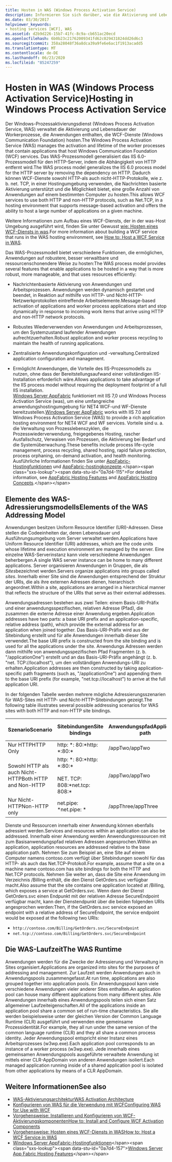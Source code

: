 ```yaml
---
title: Hosten in WAS (Windows Process Activation Service)
description: Informieren Sie sich darüber, wie die Aktivierung und Lebensdauer von Arbeitsprozessen verwaltet, die Anwendungen enthalten, die WCF-Dienste hosten.
ms.date: 03/30/2017
helpviewer_keywords:
- hosting services [WCF], WAS
ms.assetid: d2b9d226-15b7-41fc-8c9a-cb651ac20ecd
ms.openlocfilehash: 6b0b23c21762009341fd62c029431824dd26d6c3
ms.sourcegitcommit: 358a28048f36a8dca39a9fe6e6ac1f1913acadd5
ms.translationtype: MT
ms.contentlocale: de-DE
ms.lasthandoff: 06/23/2020
ms.locfileid: "85247259"
---
```

# <a name="hosting-in-windows-process-activation-service"></a><span data-ttu-id="0a7d4-103">Hosten in WAS (Windows Process Activation Service)</span><span class="sxs-lookup"><span data-stu-id="0a7d4-103">Hosting in Windows Process Activation Service</span></span>
<span data-ttu-id="0a7d4-104">Der Windows-Prozessaktivierungsdienst (Windows Process Activation Service, WAS) verwaltet die Aktivierung und Lebensdauer der Workerprozesse, die Anwendungen enthalten, die WCF-Dienste (Windows Communication Foundation) hosten.</span><span class="sxs-lookup"><span data-stu-id="0a7d4-104">The Windows Process Activation Service (WAS) manages the activation and lifetime of the worker processes that contain applications that host Windows Communication Foundation (WCF) services.</span></span> <span data-ttu-id="0a7d4-105">Das WAS-Prozessmodell generalisiert das IIS 6.0-Prozessmodell für den HTTP-Server, indem die Abhängigkeit von HTTP entfernt wird.</span><span class="sxs-lookup"><span data-stu-id="0a7d4-105">The WAS process model generalizes the IIS 6.0 process model for the HTTP server by removing the dependency on HTTP.</span></span> <span data-ttu-id="0a7d4-106">Dadurch können WCF-Dienste sowohl HTTP-als auch nicht-HTTP-Protokolle, wie z. b. net. TCP, in einer Hostingumgebung verwenden, die Nachrichten basierte Aktivierung unterstützt und die Möglichkeit bietet, eine große Anzahl von Anwendungen auf einem bestimmten Computer zu hosten.</span><span class="sxs-lookup"><span data-stu-id="0a7d4-106">This allows WCF services to use both HTTP and non-HTTP protocols, such as Net.TCP, in a hosting environment that supports message-based activation and offers the ability to host a large number of applications on a given machine.</span></span>  
  
 <span data-ttu-id="0a7d4-107">Weitere Informationen zum Aufbau eines WCF-Diensts, der in der was-Host Umgebung ausgeführt wird, finden Sie unter Gewusst [wie: Hosten eines WCF-Diensts in was](how-to-host-a-wcf-service-in-was.md).</span><span class="sxs-lookup"><span data-stu-id="0a7d4-107">For more information about building a WCF service that runs in the WAS hosting environment, see [How to: Host a WCF Service in WAS](how-to-host-a-wcf-service-in-was.md).</span></span>  
  
 <span data-ttu-id="0a7d4-108">Das WAS-Prozessmodell bietet verschiedene Funktionen, die ermöglichen, Anwendungen auf robustere, besser verwaltbare und ressourcenschonendere Weise zu hosten:</span><span class="sxs-lookup"><span data-stu-id="0a7d4-108">The WAS process model provides several features that enable applications to be hosted in a way that is more robust, more manageable, and that uses resources efficiently:</span></span>  
  
- <span data-ttu-id="0a7d4-109">Nachrichtenbasierte Aktivierung von Anwendungen und Arbeitsprozessen. Anwendungen werden dynamisch gestartet und beendet, in Reaktion auf mithilfe von HTTP- und Nicht-HTTP-Netzwerkprotokollen eintreffende Arbeitselemente.</span><span class="sxs-lookup"><span data-stu-id="0a7d4-109">Message-based activation of applications and worker process applications start and stop dynamically in response to incoming work items that arrive using HTTP and non-HTTP network protocols.</span></span>  
  
- <span data-ttu-id="0a7d4-110">Robustes Wiederverwenden von Anwendungen und Arbeitsprozessen, um den Systemzustand laufender Anwendungen aufrechtzuerhalten.</span><span class="sxs-lookup"><span data-stu-id="0a7d4-110">Robust application and worker process recycling to maintain the health of running applications.</span></span>  
  
- <span data-ttu-id="0a7d4-111">Zentralisierte Anwendungskonfiguration und -verwaltung.</span><span class="sxs-lookup"><span data-stu-id="0a7d4-111">Centralized application configuration and management.</span></span>  
  
- <span data-ttu-id="0a7d4-112">Ermöglicht Anwendungen, die Vorteile des IIS-Prozessmodells zu nutzen, ohne dass der Bereitstellungsaufwand einer vollständigen IIS-Installation erforderlich wäre.</span><span class="sxs-lookup"><span data-stu-id="0a7d4-112">Allows applications to take advantage of the IIS process model without requiring the deployment footprint of a full IIS installation.</span></span>  
<span data-ttu-id="0a7d4-113">[Windows Server AppFabric](https://docs.microsoft.com/previous-versions/appfabric/ff384253(v=azure.10)) funktioniert mit IIS 7,0 und Windows Process Activation Service (was), um eine umfangreiche anwendungshostingumgebung für NET4 WCF-und WF-Dienste bereitzustellen.</span><span class="sxs-lookup"><span data-stu-id="0a7d4-113">[Windows Server AppFabric](https://docs.microsoft.com/previous-versions/appfabric/ff384253(v=azure.10)) works with IIS 7.0 and Windows Process Activation Service (WAS) to provide a rich application hosting environment for NET4 WCF and WF services.</span></span> <span data-ttu-id="0a7d4-114">Vorteile sind u. a. die Verwaltung von Prozesslebenszyklen, die Prozesswiederverwendung, freigegebenes Hosting, rascher Ausfallschutz, Verwaisen von Prozessen, die Aktivierung bei Bedarf und die Systemüberwachung.</span><span class="sxs-lookup"><span data-stu-id="0a7d4-114">These benefits include process life-cycle management, process recycling, shared hosting, rapid failure protection, process orphaning, on-demand activation, and health monitoring.</span></span> <span data-ttu-id="0a7d4-115">Ausführliche Informationen finden Sie unter [AppFabric-Hostingfunktionen](https://docs.microsoft.com/previous-versions/appfabric/ee677189(v=azure.10)) und [AppFabric-hostingkonzepte](https://docs.microsoft.com/previous-versions/appfabric/ee677371(v=azure.10)).</span><span class="sxs-lookup"><span data-stu-id="0a7d4-115">For detailed information, see [AppFabric Hosting Features](https://docs.microsoft.com/previous-versions/appfabric/ee677189(v=azure.10)) and [AppFabric Hosting Concepts](https://docs.microsoft.com/previous-versions/appfabric/ee677371(v=azure.10)).</span></span>  
  
## <a name="elements-of-the-was-addressing-model"></a><span data-ttu-id="0a7d4-116">Elemente des WAS-Adressierungsmodells</span><span class="sxs-lookup"><span data-stu-id="0a7d4-116">Elements of the WAS Addressing Model</span></span>  
 <span data-ttu-id="0a7d4-117">Anwendungen besitzen Uniform Resource Identifier (URI)-Adressen. Diese stellen die Codeeinheiten dar, deren Lebensdauer und Ausführungsumgebung vom Server verwaltet werden.</span><span class="sxs-lookup"><span data-stu-id="0a7d4-117">Applications have Uniform Resource Identifier (URI) addresses, which are the code units whose lifetime and execution environment are managed by the server.</span></span> <span data-ttu-id="0a7d4-118">Eine einzelne WAS-Serverinstanz kann viele verschiedene Anwendungen beherbergen.</span><span class="sxs-lookup"><span data-stu-id="0a7d4-118">A single WAS server instance can be home to many different applications.</span></span> <span data-ttu-id="0a7d4-119">Server organisieren Anwendungen in Gruppen, die als *Sites*bezeichnet werden.</span><span class="sxs-lookup"><span data-stu-id="0a7d4-119">Servers organize applications into groups called *sites*.</span></span> <span data-ttu-id="0a7d4-120">Innerhalb einer Site sind die Anwendungen entsprechend der Struktur der URIs, die als ihre externen Adressen dienen, hierarchisch angeordnet.</span><span class="sxs-lookup"><span data-stu-id="0a7d4-120">Within a site, applications are arranged in a hierarchical manner that reflects the structure of the URIs that serve as their external addresses.</span></span>  
  
 <span data-ttu-id="0a7d4-121">Anwendungsadressen bestehen aus zwei Teilen: einem Basis-URI-Präfix und einer anwendungsspezifischen, relativen Adresse (Pfad), die zusammen die externe Adresse einer Anwendung ergeben.</span><span class="sxs-lookup"><span data-stu-id="0a7d4-121">Application addresses have two parts: a base URI prefix and an application-specific, relative address (path), which provide the external address for an application when joined together.</span></span> <span data-ttu-id="0a7d4-122">Das Basis-URI-Präfix wird aus der Sitebindung erstellt und für alle Anwendungen innerhalb dieser Site verwendet.</span><span class="sxs-lookup"><span data-stu-id="0a7d4-122">The base URI prefix is constructed from the site binding and is used for all the applications under the site.</span></span> <span data-ttu-id="0a7d4-123">Anwendungs Adressen werden dann mithilfe von anwendungsspezifischen Pfad Fragmenten (z. b. "/applicationOne") erstellt und an das Basis-URI-Präfix angehängt (z. b. "net. TCP://localhost"), um den vollständigen Anwendungs-URI zu erhalten.</span><span class="sxs-lookup"><span data-stu-id="0a7d4-123">Application addresses are then constructed by taking application-specific path fragments (such as, "/applicationOne") and appending them to the base URI prefix (for example, "net.tcp://localhost") to arrive at the full application URI.</span></span>  
  
 <span data-ttu-id="0a7d4-124">In der folgenden Tabelle werden mehrere mögliche Adressierungsszenarien für WAS-Sites mit HTTP- und Nicht-HTTP-Sitebindungen gezeigt.</span><span class="sxs-lookup"><span data-stu-id="0a7d4-124">The following table illustrates several possible addressing scenarios for WAS sites with both HTTP and non-HTTP site bindings.</span></span>  
  
|<span data-ttu-id="0a7d4-125">Szenario</span><span class="sxs-lookup"><span data-stu-id="0a7d4-125">Scenario</span></span>|<span data-ttu-id="0a7d4-126">Sitebindungen</span><span class="sxs-lookup"><span data-stu-id="0a7d4-126">Site bindings</span></span>|<span data-ttu-id="0a7d4-127">Anwendungspfad</span><span class="sxs-lookup"><span data-stu-id="0a7d4-127">Application path</span></span>|<span data-ttu-id="0a7d4-128">Basis-URIs der Anwendung</span><span class="sxs-lookup"><span data-stu-id="0a7d4-128">Base application URIs</span></span>|  
|--------------|-------------------|----------------------|---------------------------|  
|<span data-ttu-id="0a7d4-129">Nur HTTP</span><span class="sxs-lookup"><span data-stu-id="0a7d4-129">HTTP Only</span></span>|<span data-ttu-id="0a7d4-130">http: \*: 80:\*</span><span class="sxs-lookup"><span data-stu-id="0a7d4-130">http: \*:80:\*</span></span>|<span data-ttu-id="0a7d4-131">/appTwo</span><span class="sxs-lookup"><span data-stu-id="0a7d4-131">/appTwo</span></span>|`http://localhost/appTwo/`|  
|<span data-ttu-id="0a7d4-132">Sowohl HTTP als auch Nicht-HTTP</span><span class="sxs-lookup"><span data-stu-id="0a7d4-132">Both HTTP and Non-HTTP</span></span>|<span data-ttu-id="0a7d4-133">http: \*: 80:\*</span><span class="sxs-lookup"><span data-stu-id="0a7d4-133">http: \*:80:\*</span></span><br /><br /> <span data-ttu-id="0a7d4-134">NET. TCP: 808:\*</span><span class="sxs-lookup"><span data-stu-id="0a7d4-134">net.tcp: 808:\*</span></span>|<span data-ttu-id="0a7d4-135">/appTwo</span><span class="sxs-lookup"><span data-stu-id="0a7d4-135">/appTwo</span></span>|`http://localhost/appTwo/`<br />`net.tcp://localhost/appTwo/`|  
|<span data-ttu-id="0a7d4-136">Nur Nicht-HTTP</span><span class="sxs-lookup"><span data-stu-id="0a7d4-136">Non-HTTP only</span></span>|<span data-ttu-id="0a7d4-137">net.pipe: \*</span><span class="sxs-lookup"><span data-stu-id="0a7d4-137">net.pipe: \*</span></span>|<span data-ttu-id="0a7d4-138">/appThree</span><span class="sxs-lookup"><span data-stu-id="0a7d4-138">/appThree</span></span>|`net.pipe://appThree/`|  
  
 <span data-ttu-id="0a7d4-139">Dienste und Ressourcen innerhalb einer Anwendung können ebenfalls adressiert werden.</span><span class="sxs-lookup"><span data-stu-id="0a7d4-139">Services and resources within an application can also be addressed.</span></span> <span data-ttu-id="0a7d4-140">Innerhalb einer Anwendung werden Anwendungsressourcen mit zum Basisanwendungspfad relativen Adressen angesprochen.</span><span class="sxs-lookup"><span data-stu-id="0a7d4-140">Within an application, application resources are addressed relative to the base application path.</span></span> <span data-ttu-id="0a7d4-141">Nehmen Sie zum Beispiel an, eine Site auf einem Computer namens contoso.com verfügt über Sitebindungen sowohl für das HTTP- als auch das Net.TCP-Protokoll.</span><span class="sxs-lookup"><span data-stu-id="0a7d4-141">For example, assume that a site on a machine name contoso.com has site bindings for both the HTTP and Net.TCP protocols.</span></span> <span data-ttu-id="0a7d4-142">Nehmen Sie weiter an, dass die Site eine Anwendung im Verzeichnis /Billing enthält, die den Dienst GetOrders.svc verfügbar macht.</span><span class="sxs-lookup"><span data-stu-id="0a7d4-142">Also assume that the site contains one application located at /Billing, which exposes a service at GetOrders.svc.</span></span> <span data-ttu-id="0a7d4-143">Wenn dann der Dienst GetOrders.svc einen Endpunkt mit der relativen Adresse SecureEndpoint verfügbar macht, kann der Dienstendpunkt über die beiden folgenden URIs angesprochen werden:</span><span class="sxs-lookup"><span data-stu-id="0a7d4-143">Then, if the GetOrders.svc service exposed an endpoint with a relative address of SecureEndpoint, the service endpoint would be exposed at the following two URIs:</span></span>  
  
- `http://contoso.com/Billing/GetOrders.svc/SecureEndpoint`
- `net.tcp://contoso.com/Billing/GetOrders.svc/SecureEndpoint`
  
## <a name="the-was-runtime"></a><span data-ttu-id="0a7d4-144">Die WAS-Laufzeit</span><span class="sxs-lookup"><span data-stu-id="0a7d4-144">The WAS Runtime</span></span>  
 <span data-ttu-id="0a7d4-145">Anwendungen werden für die Zwecke der Adressierung und Verwaltung in Sites organisiert.</span><span class="sxs-lookup"><span data-stu-id="0a7d4-145">Applications are organized into sites for the purposes of addressing and management.</span></span> <span data-ttu-id="0a7d4-146">Zur Laufzeit werden Anwendungen auch in Anwendungspools zusammengefasst.</span><span class="sxs-lookup"><span data-stu-id="0a7d4-146">At run time, applications are also grouped together into application pools.</span></span> <span data-ttu-id="0a7d4-147">Ein Anwendungspool kann viele verschiedene Anwendungen vieler anderer Sites enthalten.</span><span class="sxs-lookup"><span data-stu-id="0a7d4-147">An application pool can house many different applications from many different sites.</span></span> <span data-ttu-id="0a7d4-148">Alle Anwendungen innerhalb eines Anwendungspools teilen sich einen Satz allgemeiner Laufzeiteigenschaften.</span><span class="sxs-lookup"><span data-stu-id="0a7d4-148">All of the applications inside an application pool share a common set of run-time characteristics.</span></span> <span data-ttu-id="0a7d4-149">Sie alle werden beispielsweise unter der gleichen Version der Common Language Runtime (CLR) ausgeführt und verwenden eine gemeinsame Prozessidentität.</span><span class="sxs-lookup"><span data-stu-id="0a7d4-149">For example, they all run under the same version of the common language runtime (CLR) and they all share a common process identity.</span></span> <span data-ttu-id="0a7d4-150">Jeder Anwendungspool entspricht einer Instanz eines Arbeitsprozesses (w3wp.exe).</span><span class="sxs-lookup"><span data-stu-id="0a7d4-150">Each application pool corresponds to an instance of a worker process (w3wp.exe).</span></span> <span data-ttu-id="0a7d4-151">Jede innerhalb eines gemeinsamen Anwendungspools ausgeführte verwaltete Anwendung ist mittels einer CLR-AppDomain von anderen Anwendungen isoliert.</span><span class="sxs-lookup"><span data-stu-id="0a7d4-151">Each managed application running inside of a shared application pool is isolated from other applications by means of a CLR AppDomain.</span></span>  
  
## <a name="see-also"></a><span data-ttu-id="0a7d4-152">Weitere Informationen</span><span class="sxs-lookup"><span data-stu-id="0a7d4-152">See also</span></span>

- [<span data-ttu-id="0a7d4-153">WAS-Aktivierungsarchitektur</span><span class="sxs-lookup"><span data-stu-id="0a7d4-153">WAS Activation Architecture</span></span>](was-activation-architecture.md)
- [<span data-ttu-id="0a7d4-154">Konfigurieren von WAS für die Verwendung mit WCF</span><span class="sxs-lookup"><span data-stu-id="0a7d4-154">Configuring WAS for Use with WCF</span></span>](configuring-the-wpa--service-for-use-with-wcf.md)
- [<span data-ttu-id="0a7d4-155">Vorgehensweise: Installieren und Konfigurieren von WCF-Aktivierungskomponenten</span><span class="sxs-lookup"><span data-stu-id="0a7d4-155">How to: Install and Configure WCF Activation Components</span></span>](how-to-install-and-configure-wcf-activation-components.md)
- [<span data-ttu-id="0a7d4-156">Vorgehensweise: Hosten eines WCF-Diensts in WAS</span><span class="sxs-lookup"><span data-stu-id="0a7d4-156">How to: Host a WCF Service in WAS</span></span>](how-to-host-a-wcf-service-in-was.md)
- <span data-ttu-id="0a7d4-157">[Windows Server AppFabric-Hostingfunktionen](https://docs.microsoft.com/previous-versions/appfabric/ee677189(v=azure.10))</span><span class="sxs-lookup"><span data-stu-id="0a7d4-157">[Windows Server App Fabric Hosting Features](https://docs.microsoft.com/previous-versions/appfabric/ee677189(v=azure.10))</span></span>
